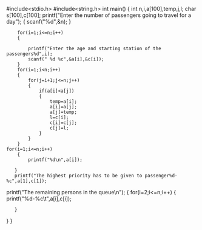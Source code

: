 #include<stdio.h>
#include<string.h>
int main()
{
	int n,i,a[100],temp,j,l;
	char s[100],c[100];
	printf("Enter the number of passengers going to travel for a day");
	{
		scanf("%d",&n);
	}
	
		for(i=1;i<=n;i++)
		{
			
			printf("Enter the age and starting station of the passengers%d",i);
			scanf(" %d %c",&a[i],&c[i]);
		}
		for(i=1;i<n;i++)
		{
			for(j=i+1;j<=n;j++)
			{
				if(a[i]<a[j])
				{
					temp=a[i];
					a[i]=a[j];
					a[j]=temp;
					l=c[i];
					c[i]=c[j];
					c[j]=l;
				}
			}
		}
	for(i=1;i<=n;i++)
		{
			printf("%d\n",a[i]);
					    
	   }
	   printf("The highest priority has to be given to passenger%d-%c",a[1],c[1]);
printf("The remaining persons in the queue\n");
{
	for(i=2;i<=n;i++)
		{
			printf("%d-%c\t",a[i],c[i]);
					    
	   }
}
}

